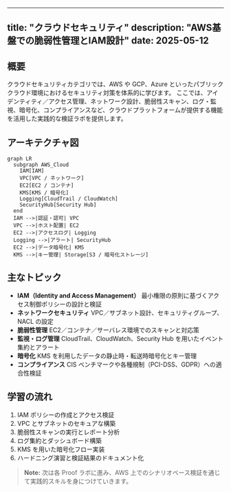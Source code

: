 ---

title: "クラウドセキュリティ"
description: "AWS基盤での脆弱性管理とIAM設計"
date: 2025-05-12
-------------------

## 概要

クラウドセキュリティカテゴリでは、AWS や GCP、Azure といったパブリッククラウド環境におけるセキュリティ対策を体系的に学びます。
ここでは、アイデンティティ／アクセス管理、ネットワーク設計、脆弱性スキャン、ログ・監視、暗号化、コンプライアンスなど、クラウドプラットフォームが提供する機能を活用した実践的な検証ラボを提供します。

## アーキテクチャ図

```mermaid
graph LR
  subgraph AWS_Cloud
    IAM[IAM]
    VPC[VPC / ネットワーク]
    EC2[EC2 / コンテナ]
    KMS[KMS / 暗号化]
    Logging[CloudTrail / CloudWatch]
    SecurityHub[Security Hub]
  end
  IAM -->|認証・認可| VPC
  VPC -->|ホスト配置| EC2
  EC2 -->|アクセスログ| Logging
  Logging -->|アラート| SecurityHub
  EC2 -->|データ暗号化| KMS
  KMS -->|キー管理| Storage[S3 / 暗号化ストレージ]
```

## 主なトピック

* **IAM（Identity and Access Management）**
  最小権限の原則に基づくアクセス制御ポリシーの設計と検証
* **ネットワークセキュリティ**
  VPC／サブネット設計、セキュリティグループ、NACL の設定
* **脆弱性管理**
  EC2／コンテナ／サーバレス環境でのスキャンと対応策
* **監視・ログ管理**
  CloudTrail、CloudWatch、Security Hub を用いたイベント集約とアラート
* **暗号化**
  KMS を利用したデータの静止時・転送時暗号化とキー管理
* **コンプライアンス**
  CIS ベンチマークや各種規制（PCI-DSS、GDPR）への適合性検証

## 学習の流れ

1. IAM ポリシーの作成とアクセス検証
2. VPC とサブネットのセキュアな構築
3. 脆弱性スキャンの実行とレポート分析
4. ログ集約とダッシュボード構築
5. KMS を用いた暗号化フロー実装
6. ハードニング演習と検証結果のドキュメント化

> **Note:** 次は各 Proof ラボに進み、AWS 上でのシナリオベース検証を通じて実践的スキルを身につけていきます。
